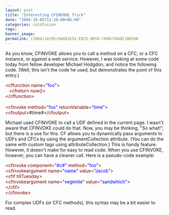 ```yaml
---
layout: post
title: "Interesting CFINVOKE Trick"
date: "2004-10-05T12:10:00+06:00"
categories: coldfusion 
tags: 
banner_image: 
permalink: /2004/10/05/6A6D1E52-FB23-9D59-C09672048C1B8568
---
```


As you know, CFINVOKE allows you to call a method on a CFC, or a CFC instance, or against a web service. However, I was looking at some code today from fellow developer Michael Hodgdon, and notice the following code. (Well, this isn't the code he used, but demonstrates the point of this entry.)

<div class="code"><FONT COLOR=MAROON>&lt;cffunction name=<FONT COLOR=BLUE>"foo"</FONT>&gt;</FONT><br>
&nbsp;&nbsp;&nbsp;<FONT COLOR=MAROON>&lt;cfreturn now()&gt;</FONT><br>
<FONT COLOR=MAROON>&lt;/cffunction&gt;</FONT><br>
<br>
<FONT COLOR=MAROON>&lt;cfinvoke method=<FONT COLOR=BLUE>"foo"</FONT> returnVariable=<FONT COLOR=BLUE>"time"</FONT>&gt;</FONT><br>
<FONT COLOR=MAROON>&lt;cfoutput&gt;</FONT>#time#<FONT COLOR=MAROON>&lt;/cfoutput&gt;</FONT></div>

Michael used CFINVOKE to call a UDF defined in the current page. I wasn't aware that CFINVOKE could do that. Now, you may be thinking, "So what!", but there is a use for this. CF allows you to dynamically pass arguments to UDFs and CFCs by using the argumentCollection attribute. (You can do the same with custom tags using attributeCollection.) This is handy feature. However, it doesn't make for easy to read code. When you use CFINVOKE, however, you can have a cleaner call. Here is a pseudo-code example:

<div class="code"><FONT COLOR=MAROON>&lt;cfinvoke component=<FONT COLOR=BLUE>"#c#"</FONT> method=<FONT COLOR=BLUE>"foo"</FONT>&gt;</FONT><br>
   <FONT COLOR=MAROON>&lt;cfinvokeargument name=<FONT COLOR=BLUE>"name"</FONT> value=<FONT COLOR=BLUE>"Jacob"</FONT>&gt;</FONT><br>
   <FONT COLOR=MAROON>&lt;cfif tillTuesday&gt;</FONT><br>
     <FONT COLOR=MAROON>&lt;cfinvokeargument name=<FONT COLOR=BLUE>"vegimite"</FONT> value=<FONT COLOR=BLUE>"sandwhich"</FONT>&gt;</FONT><br>
   <FONT COLOR=MAROON>&lt;/cfif&gt;</FONT><br>
<FONT COLOR=MAROON>&lt;/cfinvoke&gt;</FONT></div>

For complex UDFs (or CFC methods), this syntax may be a bit easier to read.